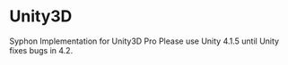 Unity3D
=======

Syphon Implementation for Unity3D Pro
Please use Unity 4.1.5 until Unity fixes bugs in 4.2.

